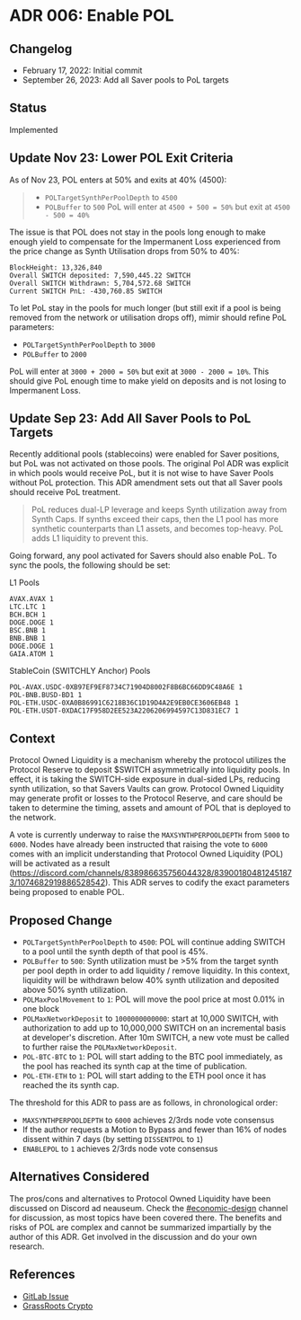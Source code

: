 # ADR 006: Enable POL

## Changelog

- February 17, 2022: Initial commit
- September 26, 2023: Add all Saver pools to PoL targets

## Status

Implemented

## Update Nov 23: Lower POL Exit Criteria

As of Nov 23, POL enters at 50% and exits at 40% (4500):

> - `POLTargetSynthPerPoolDepth` to `4500`
> - `POLBuffer` to `500`
>   PoL will enter at `4500 + 500 = 50%` but exit at `4500 - 500 = 40%`

The issue is that POL does not stay in the pools long enough to make enough yield to compensate for the Impermanent Loss experienced from the price change as Synth Utilisation drops from 50% to 40%:

```text
BlockHeight: 13,326,840
Overall SWITCH deposited: 7,590,445.22 SWITCH
Overall SWITCH Withdrawn: 5,704,572.68 SWITCH
Current SWITCH PnL: -430,760.85 SWITCH
```

To let PoL stay in the pools for much longer (but still exit if a pool is being removed from the network or utilisation drops off), mimir should refine PoL parameters:

- `POLTargetSynthPerPoolDepth` to `3000`
- `POLBuffer` to `2000`

PoL will enter at `3000 + 2000 = 50%` but exit at `3000 - 2000 = 10%`. This should give PoL enough time to make yield on deposits and is not losing to Impermanent Loss.

## Update Sep 23: Add All Saver Pools to PoL Targets

Recently additional pools (stablecoins) were enabled for Saver positions, but PoL was not activated on those pools. The original Pol ADR was explicit in which pools would receive PoL, but it is not wise to have Saver Pools without PoL protection. This ADR amendment sets out that all Saver pools should receive PoL treatment.

> PoL reduces dual-LP leverage and keeps Synth utilization away from Synth Caps. If synths exceed their caps, then the L1 pool has more synthetic counterparts than L1 assets, and becomes top-heavy. PoL adds L1 liquidity to prevent this.

Going forward, any pool activated for Savers should also enable PoL.
To sync the pools, the following should be set:

L1 Pools

```text
AVAX.AVAX 1
LTC.LTC 1
BCH.BCH 1
DOGE.DOGE 1
BSC.BNB 1
BNB.BNB 1
DOGE.DOGE 1
GAIA.ATOM 1
```

StableCoin (SWITCHLY Anchor) Pools

```text
POL-AVAX.USDC-0XB97EF9EF8734C71904D8002F8B6BC66DD9C48A6E 1
POL-BNB.BUSD-BD1 1
POL-ETH.USDC-0XA0B86991C6218B36C1D19D4A2E9EB0CE3606EB48 1
POL-ETH.USDT-0XDAC17F958D2EE523A2206206994597C13D831EC7 1
```

## Context

Protocol Owned Liquidity is a mechanism whereby the protocol utilizes the Protocol Reserve to deposit $SWITCH asymmetrically into liquidity pools. In effect, it is taking the SWITCH-side exposure in dual-sided LPs, reducing synth utilization, so that Savers Vaults can grow. Protocol Owned Liquidity may generate profit or losses to the Protocol Reserve, and care should be taken to determine the timing, assets and amount of POL that is deployed to the network.

A vote is currently underway to raise the `MAXSYNTHPERPOOLDEPTH` from `5000` to `6000`. Nodes have already been instructed that raising the vote to `6000` comes with an implicit understanding that Protocol Owned Liquidity (POL) will be activated as a result (https://discord.com/channels/838986635756044328/839001804812451873/1074682919886528542). This ADR serves to codify the exact parameters being proposed to enable POL.

## Proposed Change

- `POLTargetSynthPerPoolDepth` to `4500`: POL will continue adding SWITCH to a pool until the synth depth of that pool is 45%.
- `POLBuffer` to `500`: Synth utilization must be >5% from the target synth per pool depth in order to add liquidity / remove liquidity. In this context, liquidity will be withdrawn below 40% synth utilization and deposited above 50% synth utilization.
- `POLMaxPoolMovement` to `1`: POL will move the pool price at most 0.01% in one block
- `POLMaxNetworkDeposit` to `1000000000000`: start at 10,000 SWITCH, with authorization to add up to 10,000,000 SWITCH on an incremental basis at developer's discretion. After 10m SWITCH, a new vote must be called to further raise the `POLMaxNetworkDeposit`.
- `POL-BTC-BTC` to `1`: POL will start adding to the BTC pool immediately, as the pool has reached its synth cap at the time of publication.
- `POL-ETH-ETH` to `1`: POL will start adding to the ETH pool once it has reached the its synth cap.

The threshold for this ADR to pass are as follows, in chronological order:

- `MAXSYNTHPERPOOLDEPTH` to `6000` achieves 2/3rds node vote consensus
- If the author requests a Motion to Bypass and fewer than 16% of nodes dissent within 7 days (by setting `DISSENTPOL` to `1`)
- `ENABLEPOL` to `1` achieves 2/3rds node vote consensus

## Alternatives Considered

The pros/cons and alternatives to Protocol Owned Liquidity have been discussed on Discord ad neauseum. Check the [#economic-design](https://discord.com/channels/838986635756044328/839002361749438485) channel for discussion, as most topics have been covered there. The benefits and risks of POL are complex and cannot be summarized impartially by the author of this ADR. Get involved in the discussion and do your own research.

## References

- [GitLab Issue](https://gitlab.com/switchly/switchlynode/-/issues/1342#protocol-owned-liquidity-pol)
- [GrassRoots Crypto](https://www.youtube.com/watch?v=Up2-arSzH5k)
